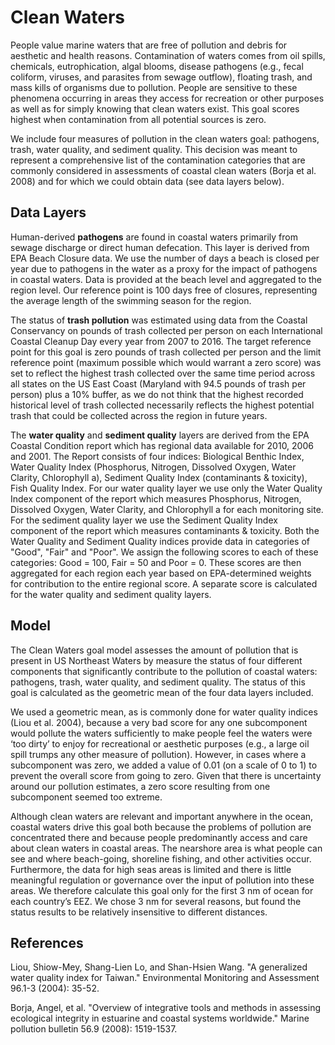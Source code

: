 # Clean Waters

People value marine waters that are free of pollution and debris for aesthetic and health reasons. Contamination of waters comes from oil spills, chemicals, eutrophication, algal blooms, disease pathogens (e.g., fecal coliform, viruses, and parasites from sewage outflow), floating trash, and mass kills of organisms due to pollution. People are sensitive to these phenomena occurring in areas they access for recreation or other purposes as well as for simply knowing that clean waters exist. This goal scores highest when contamination from all potential sources is zero.

We include four measures of pollution in the clean waters goal: pathogens, trash, water quality, and sediment quality. This decision was meant to represent a comprehensive list of the contamination categories that are commonly considered in assessments of coastal clean waters (Borja et al. 2008) and for which we could obtain data (see data layers below).

## Data Layers

Human-derived **pathogens** are found in coastal waters primarily from sewage discharge or direct human defecation. This layer is derived from EPA Beach Closure data. We use the number of days a beach is closed per year due to pathogens in the water as a proxy for the impact of pathogens in coastal waters. Data is provided at the beach level and aggregated to the region level. Our reference point is 100 days free of closures, representing the average length of the swimming season for the region.

The status of **trash pollution** was estimated using data from the Coastal Conservancy on pounds of trash collected per person on each International Coastal Cleanup Day every year from 2007 to 2016. The target reference point for this goal is zero pounds of trash collected per person and the limit reference point (maximum possible which would warrant a zero score) was set to reflect the highest trash collected over the same time period across all states on the US East Coast (Maryland with 94.5 pounds of trash per person) plus a 10% buffer, as we do not think that the highest recorded historical level of trash collected necessarily reflects the highest potential trash that could be collected across the region in future years. 

The **water quality** and **sediment quality** layers are derived from the EPA Coastal Condition report which has regional data available for 2010, 2006 and 2001. The Report consists of four indices: Biological Benthic Index, Water Quality Index (Phosphorus, Nitrogen, Dissolved Oxygen, Water Clarity, Chlorophyll a), Sediment Quality Index (contaminants & toxicity), Fish Quality Index. For our water quality layer we use only the Water Quality Index component of the report which measures Phosphorus, Nitrogen, Dissolved Oxygen, Water Clarity, and Chlorophyll a for each monitoring site. For the sediment quality layer we use the Sediment Quality Index component of the report which measures contaminants & toxicity. Both the Water Quality and Sediment Quality indices provide data in categories of "Good", "Fair" and "Poor". We assign the following scores to each of these categories: Good = 100, Fair = 50 and Poor = 0. These scores are then aggregated for each region each year based on EPA-determined weights for contribution to the entire regional score. A separate score is calculated for the water quality and sediment quality layers.

## Model

The Clean Waters goal model assesses the amount of pollution that is present in US Northeast Waters by measure the status of four different components that significantly contribute to the pollution of coastal waters: pathogens, trash, water quality, and sediment quality. The status of this goal is calculated as the geometric mean of the four data layers included.

We used a geometric mean, as is commonly done for water quality indices (Liou et al. 2004), because a very bad score for any one subcomponent would pollute the waters sufficiently to make people feel the waters were ‘too dirty’ to enjoy for recreational or aesthetic purposes (e.g., a large oil spill trumps any other measure of pollution). However, in cases where a subcomponent was zero, we added a value of 0.01 (on a scale of 0 to 1) to prevent the overall score from going to zero. Given that there is uncertainty around our pollution estimates, a zero score resulting from one subcomponent seemed too extreme.

Although clean waters are relevant and important anywhere in the ocean, coastal waters drive this goal both because the problems of pollution are concentrated there and because people predominantly access and care about clean waters in coastal areas. The nearshore area is what people can see and where beach-going, shoreline fishing, and other activities occur. Furthermore, the data for high seas areas is limited and there is little meaningful regulation or governance over the input of pollution into these areas. We therefore calculate this goal only for the first 3 nm of ocean for each country’s EEZ. We chose 3 nm for several reasons, but found the status results to be relatively insensitive to different distances.

## References

Liou, Shiow-Mey, Shang-Lien Lo, and Shan-Hsien Wang. "A generalized water quality index for Taiwan." Environmental Monitoring and Assessment 96.1-3 (2004): 35-52.

Borja, Angel, et al. "Overview of integrative tools and methods in assessing ecological integrity in estuarine and coastal systems worldwide." Marine pollution bulletin 56.9 (2008): 1519-1537.


